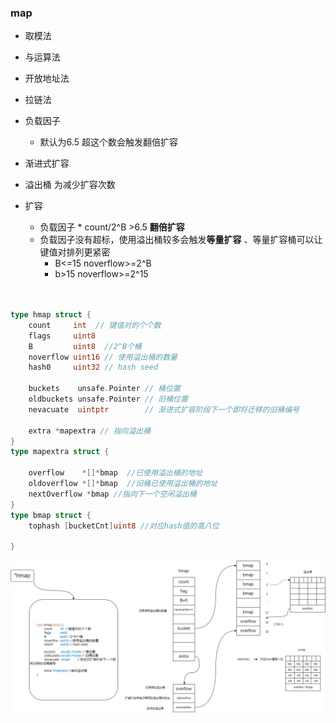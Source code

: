 ### map
* 取模法
* 与运算法
* 开放地址法
* 拉链法
* 负载因子 

    * 默认为6.5 超这个数会触发翻倍扩容 
* 渐进式扩容
* 溢出桶 为减少扩容次数
* 扩容
  * 负载因子   * count/2^B >6.5 **翻倍扩容**
  * 负载因子没有超标，使用溢出桶较多会触发**等量扩容** 、等量扩容桶可以让键值对排列更紧密
    * B<=15 noverflow>=2^B
    * b>15  noverflow>=2^15
 
```go


type hmap struct {
	count     int  // 键值对的个个数
	flags     uint8
	B         uint8  //2^B个桶
	noverflow uint16 // 使用溢出桶的数量
	hash0     uint32 // hash seed

	buckets    unsafe.Pointer // 桶位置
	oldbuckets unsafe.Pointer // 旧桶位置
	nevacuate  uintptr        // 渐进式扩容阶段下一个即将迁移的旧桶编号 

	extra *mapextra // 指向溢出桶
}
type mapextra struct {
    
    overflow    *[]*bmap  //已使用溢出桶的地址
    oldoverflow *[]*bmap  //旧桶已使用溢出桶的地址
    nextOverflow *bmap //指向下一个空闲溢出桶
}
type bmap struct {
    tophash [bucketCnt]uint8 //对应hash值的高八位

}
```
![](./imgs/map.jpg)

